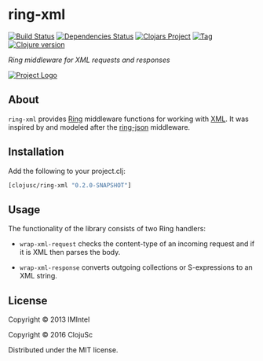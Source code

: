 # ring-xml

[![Build Status][travis-badge]][travis]
[![Dependencies Status][deps-badge]][deps]
[![Clojars Project][clojars-badge]][clojars]
[![Tag][tag-badge]][tag]
[![Clojure version][clojure-v]](project.clj)

*Ring middleware for XML requests and responses*

[![Project Logo][logo]][logo-large]

## About

`ring-xml` provides [Ring][ring] middleware functions for working with
[XML][xml]. It was inspired by and modeled after the [ring-json][ring json]
middleware.


## Installation

Add the following to your project.clj:

```clj
[clojusc/ring-xml "0.2.0-SNAPSHOT"]
```


## Usage

The functionality of the library consists of two Ring handlers:

* `wrap-xml-request` checks the content-type of an incoming request and if it
  is XML then parses the body.

* `wrap-xml-response` converts outgoing collections or S-expressions to
  an XML string.


## License

Copyright © 2013 IMIntel

Copyright © 2016 ClojuSc

Distributed under the MIT license.


<!-- Named page links below: /-->

[travis]: https://travis-ci.org/clojusc/ring-xml
[travis-badge]: https://travis-ci.org/clojusc/ring-xml.png?branch=master
[deps]: http://jarkeeper.com/clojusc/ring-xml
[deps-badge]: http://jarkeeper.com/clojusc/ring-xml/status.svg
[logo]: resources/images/ring-xml-logo-250x.png
[logo-large]: resources/images/ring-xml-logo-1000x.png
[tag-badge]: https://img.shields.io/github/tag/clojusc/ring-xml.svg
[tag]: https://github.com/clojusc/ring-xml/tags
[clojure-v]: https://img.shields.io/badge/clojure-1.8.0-blue.svg
[clojars]: https://clojars.org/clojusc/ring-xml
[clojars-badge]: https://img.shields.io/clojars/v/clojusc/ring-xml.svg

[ring]: https://github.com/ring-clojure
[xml]: https://en.wikipedia.org/wiki/XML
[ring json]: https://github.com/ring-clojure/ring-json
